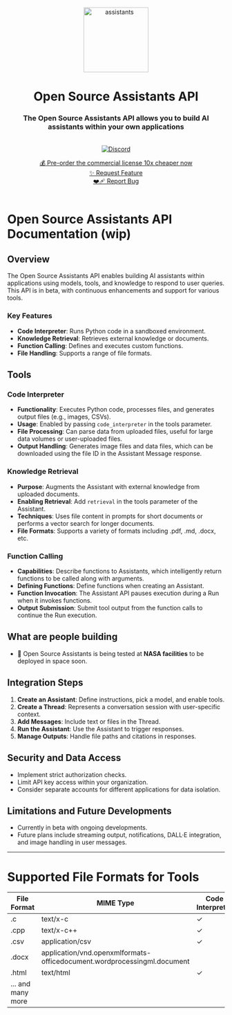 <br />


<p align="center">
<img width="150" alt="assistants" src="https://github.com/louis030195/assistants/assets/25003283/499b65e0-38fb-464b-a4d3-bb7f83f2a81b">
  <h1 align="center">Open Source Assistants API</h1>

  <h3 align="center">The Open Source Assistants API allows you to build AI assistants within your own applications</h3>

  <p align="center">
    <br />
    <a href="https://discord.gg/xxx"><img alt="Discord" src="https://img.shields.io/discord/1066022656845025310?color=black&style=for-the-badge"></a>
    <br />
    <div align="center">
      <a href="stripelink">💰 Pre-order the commercial license 10x cheaper now</a>
      <br />
      <a href="https://github.com/louis030195/assistants/issues/new?assignees=&labels=enhancement">✨ Request Feature</a>
      <br />
      <a href="https://github.com/louis030195/assistants/issues/new?assignees=&labels=bug">❤️‍🩹 Report Bug</a>
    </div>
    <br />
  </p>
</p>


# Open Source Assistants API Documentation (wip)

## Overview
The Open Source Assistants API enables building AI assistants within applications using models, tools, and knowledge to respond to user queries. This API is in beta, with continuous enhancements and support for various tools.

### Key Features
- **Code Interpreter**: Runs Python code in a sandboxed environment.
- **Knowledge Retrieval**: Retrieves external knowledge or documents.
- **Function Calling**: Defines and executes custom functions.
- **File Handling**: Supports a range of file formats.

## Tools

### Code Interpreter
- **Functionality**: Executes Python code, processes files, and generates output files (e.g., images, CSVs).
- **Usage**: Enabled by passing `code_interpreter` in the tools parameter.
- **File Processing**: Can parse data from uploaded files, useful for large data volumes or user-uploaded files.
- **Output Handling**: Generates image files and data files, which can be downloaded using the file ID in the Assistant Message response.

### Knowledge Retrieval
- **Purpose**: Augments the Assistant with external knowledge from uploaded documents.
- **Enabling Retrieval**: Add `retrieval` in the tools parameter of the Assistant.
- **Techniques**: Uses file content in prompts for short documents or performs a vector search for longer documents.
- **File Formats**: Supports a variety of formats including .pdf, .md, .docx, etc.

### Function Calling
- **Capabilities**: Describe functions to Assistants, which intelligently return functions to be called along with arguments.
- **Defining Functions**: Define functions when creating an Assistant.
- **Function Invocation**: The Assistant API pauses execution during a Run when it invokes functions.
- **Output Submission**: Submit tool output from the function calls to continue the Run execution.

## What are people building

- 🚀 Open Source Assistants is being tested at **NASA facilities** to be deployed in space soon.

## Integration Steps
1. **Create an Assistant**: Define instructions, pick a model, and enable tools.
2. **Create a Thread**: Represents a conversation session with user-specific context.
3. **Add Messages**: Include text or files in the Thread.
4. **Run the Assistant**: Use the Assistant to trigger responses.
5. **Manage Outputs**: Handle file paths and citations in responses.

## Security and Data Access
- Implement strict authorization checks.
- Limit API key access within your organization.
- Consider separate accounts for different applications for data isolation.

## Limitations and Future Developments
- Currently in beta with ongoing developments.
- Future plans include streaming output, notifications, DALL·E integration, and image handling in user messages.

---

# Supported File Formats for Tools
| File Format | MIME Type | Code Interpreter | Retrieval |
|-------------|-----------|-------------------|-----------|
| .c          | text/x-c  | ✓                 |           |
| .cpp        | text/x-c++| ✓                 |           |
| .csv        | application/csv | ✓           | ✓         |
| .docx       | application/vnd.openxmlformats-officedocument.wordprocessingml.document | | ✓ |
| .html       | text/html | ✓                 |           |
| ... and many more |
